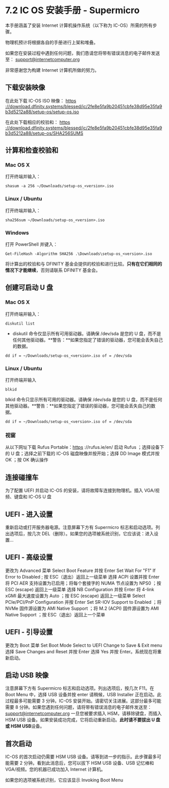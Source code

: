 # 7.2 IC OS 安装手册 - Supermicro

本手册涵盖了安装 Internet 计算机操作系统（以下称为 IC-OS）所需的所有步骤。

物理机预计将根据各自的手册进行上架和堆叠。

如果您在安装过程中遇到任何问题，我们恳请您将带有错误消息的电子邮件发送至： support@internetcomputer.org

非常感谢您为构建 Internet 计算机所做的努力。

## 下载安装映像

在此处下载 IC-OS ISO 映像：
[https ://download.dfinity.systems/blessed/ic/2fe8e5fa9b20451cbfe38d95e35fa9b3d5212a88/setup-os/setup-os.iso](https://download.dfinity.systems/blessed/ic/2fe8e5fa9b20451cbfe38d95e35fa9b3d5212a88/setup-os/setup-os.iso)

在此处下载相应的校验和：
[https ://download.dfinity.systems/blessed/ic/2fe8e5fa9b20451cbfe38d95e35fa9b3d5212a88/setup-os/SHA256SUMS](https://download.dfinity.systems/blessed/ic/2fe8e5fa9b20451cbfe38d95e35fa9b3d5212a88/setup-os/SHA256SUMS)

## 计算和检查校验和

### Mac OS X

打开终端并输入：

```
shasum -a 256 ~/Downloads/setup-os_<version>.iso
```

### Linux / Ubuntu

打开终端并输入：

```
sha256sum ~/Downloads/setup-os_<version>.iso
```

### Windows

打开 PowerShell 并键入：

```
Get-FileHash -Algorithm SHA256 .\Downloads\setup-os_<version>.iso
```

将计算出的校验和与 DFINITY 基金会提供的校验和进行比较。**只有在它们相同的情况下才能继续**，否则请联系 DFINITY 基金会。

## 创建可启动 U 盘

### Mac OS X

打开终端并输入：

```
diskutil list
```

- diskutil 命令仅显示所有可用驱动器。请确保 /dev/sda 是您的 U 盘，而不是任何其他驱动器。**警告：**如果您指定了错误的驱动器，您可能会丢失自己的数据。

```
dd if = ~/Downloads/setup-os_<version>.iso of = /dev/sda
```

### Linux / Ubuntu

打开终端并输入

```
blkid
```

blkid 命令只显示所有可用的驱动器。请确保 /dev/sda 是您的 U 盘，而不是任何其他驱动器。**警告：**如果您指定了错误的驱动器，您可能会丢失自己的数据。

```
dd if = ~/Downloads/setup-os_<version>.iso of = /dev/sda
```

### 视窗

从以下网址下载 Rufus Portable：[https](https://rufus.ie/en/) ://rufus.ie/en/ 启动 Rufus ；选择设备下的 U 盘；选择之前下载的 IC-OS 磁盘映像并按开始；选择 DD Image 模式并按 OK ；按 OK 确认操作

## 连接碰撞车

为了配置 UEFI 并启动 IC-OS 的安装，请将故障车连接到物理机。插入 VGA/视频、键盘和 IC-OS U 盘

## UEFI - 进入设置

重新启动或打开服务器电源。注意屏幕下方有 Supermicro 标志和启动选项。列出选项后，按几次 DEL（删除）。如果您的选项被系统识别，它应该说：进入设置...

## UEFI - 高级设置

更改为 Advanced 菜单 Select Boot Feature 并按 Enter Set Wait For "F1" If Error to Disabled ; 按 ESC（退出）返回上一级菜单 选择 ACPI 设置并按 Enter 将 PCI AER 支持设置为已启用；将每个套接字的 NUMA 节点设置为 NPS0 ；按 ESC (escape) 返回上一级菜单 选择 NB Configuration 并按 Enter 将 4-link xGMI 最大速度设置为 Auto ；按 ESC (escape) 返回上一级菜单 Select PCIe/PCI/PnP Configuration 并按 Enter Set SR-IOV Support to Enabled ；将 NVMe 固件源设置为 AMI Native Support ；将 M.2 (ACPI) 固件源设置为 AMI Native Support ；按 ESC（退出）返回上一个菜单

## UEFI - 引导设置

更改为 Boot 菜单 Set Boot Mode Select to UEFI Change to Save & Exit menu 选择 Save Changes and Reset 并按 Enter 选择 Yes 并按 Enter。系统现在将重新启动。

## 启动 USB 映像

注意屏幕下方有 Supermicro 标志和启动选项。列出选项后，按几次 F11。在 Boot Menu 中，选择 USB 设备并按 enter 请稍候，USB Installer 正在启动。此过程最多可能需要 3 分钟。IC-OS 安装开始。请密切关注进展。这部分最多可能需要 8 分钟。如果您遇到任何问题，请将带有错误消息的电子邮件发送至：support@internetcomputer.org 一旦您被要求插入 HSM，请移除键盘，而插入 HSM USB 设备。如果安装成功完成，它将启动重新启动。**此时请不要拔出 U 盘或 HSM USB**设备。

## 首次启动

IC-OS 的首次启动仍需要 HSM USB 设备。请等到进一步的指示。此步骤最多可能需要 2 分钟。看到此消息后，您可以拔下 HSM USB 设备、USB 记忆棒和 VGA/视频。您的机器已成功加入 Internet 计算机。

如果您的选项被系统识别，它应该显示 Invoking Boot Menu
